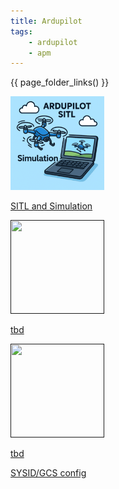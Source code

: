 ```yaml
---
title: Ardupilot
tags:
    - ardupilot
    - apm
---
```



{{ page_folder_links() }}


<div class="grid-container">
 <div class="grid-item">
        <a href="sitl">
                <img src="images/apm_sitl_and_sim.png"  width="150" height="150">
                <p>SITL and Simulation</p></a>
    </div>
    <div class="grid-item">
        <a href="">
                <img src="images/px4.png"  width="150" height="150">
                <p>tbd</p>
            </a>
    </div>
    <div class="grid-item">
        <a href="">
                <img src="images/ardupilot.png"  width="150" height="150">
                <p>tbd</p>
            </a>
    </div>
    <div class="grid-item">
        <a href="gcs">
                <p>SYSID/GCS config </p></a>
    </div>
</div>